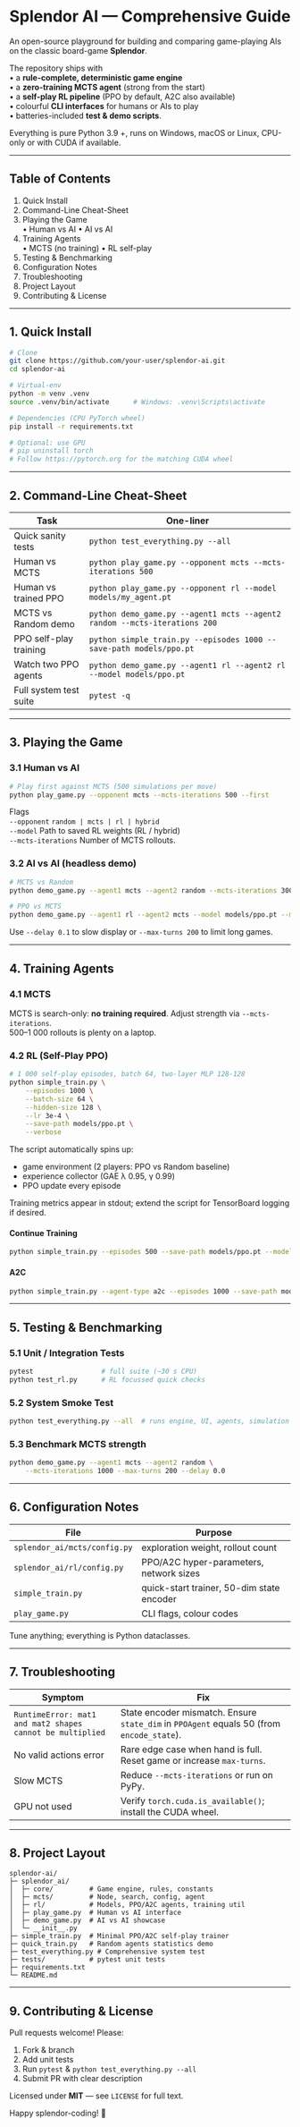 # Splendor AI — Comprehensive Guide
An open-source playground for building and comparing game-playing AIs on the classic board-game **Splendor**.

The repository ships with  
• a **rule-complete, deterministic game engine**  
• a **zero-training MCTS agent** (strong from the start)  
• a **self-play RL pipeline** (PPO by default, A2C also available)  
• colourful **CLI interfaces** for humans or AIs to play  
• batteries-included **test & demo scripts**.

Everything is pure Python 3.9 +, runs on Windows, macOS or Linux, CPU-only or with CUDA if available.

---

## Table of Contents
1. Quick Install  
2. Command-Line Cheat-Sheet  
3. Playing the Game  
   • Human vs AI   • AI vs AI  
4. Training Agents  
   • MCTS (no training)   • RL self-play  
5. Testing & Benchmarking  
6. Configuration Notes  
7. Troubleshooting  
8. Project Layout  
9. Contributing & License  

---

## 1. Quick Install
```bash
# Clone
git clone https://github.com/your-user/splendor-ai.git
cd splendor-ai

# Virtual-env
python -m venv .venv
source .venv/bin/activate      # Windows: .venv\Scripts\activate

# Dependencies (CPU PyTorch wheel)
pip install -r requirements.txt

# Optional: use GPU
# pip uninstall torch
# Follow https://pytorch.org for the matching CUDA wheel
```

---

## 2. Command-Line Cheat-Sheet

| Task | One-liner |
|------|-----------|
| Quick sanity tests | `python test_everything.py --all` |
| Human vs MCTS | `python play_game.py --opponent mcts --mcts-iterations 500` |
| Human vs trained PPO | `python play_game.py --opponent rl --model models/my_agent.pt` |
| MCTS vs Random demo | `python demo_game.py --agent1 mcts --agent2 random --mcts-iterations 200` |
| PPO self-play training | `python simple_train.py --episodes 1000 --save-path models/ppo.pt` |
| Watch two PPO agents | `python demo_game.py --agent1 rl --agent2 rl --model models/ppo.pt` |
| Full system test suite | `pytest -q` |

---

## 3. Playing the Game

### 3.1 Human vs AI
```bash
# Play first against MCTS (500 simulations per move)
python play_game.py --opponent mcts --mcts-iterations 500 --first
```
Flags  
`--opponent` `random | mcts | rl | hybrid`  
`--model`     Path to saved RL weights (RL / hybrid)  
`--mcts-iterations` Number of MCTS rollouts.

### 3.2 AI vs AI (headless demo)
```bash
# MCTS vs Random
python demo_game.py --agent1 mcts --agent2 random --mcts-iterations 300

# PPO vs MCTS
python demo_game.py --agent1 rl --agent2 mcts --model models/ppo.pt --mcts-iterations 200
```
Use `--delay 0.1` to slow display or `--max-turns 200` to limit long games.

---

## 4. Training Agents

### 4.1 MCTS
MCTS is search-only: **no training required**. Adjust strength via `--mcts-iterations`.  
500–1 000 rollouts is plenty on a laptop.

### 4.2 RL (Self-Play PPO)
```bash
# 1 000 self-play episodes, batch 64, two-layer MLP 128-128
python simple_train.py \
    --episodes 1000 \
    --batch-size 64 \
    --hidden-size 128 \
    --lr 3e-4 \
    --save-path models/ppo.pt \
    --verbose
```
The script automatically spins up:
* game environment (2 players: PPO vs Random baseline)  
* experience collector (GAE λ 0.95, γ 0.99)  
* PPO update every episode  

Training metrics appear in stdout; extend the script for TensorBoard logging if desired.

#### Continue Training
```bash
python simple_train.py --episodes 500 --save-path models/ppo.pt --model models/ppo.pt
```

#### A2C
```bash
python simple_train.py --agent-type a2c --episodes 1000 --save-path models/a2c.pt
```

---

## 5. Testing & Benchmarking

### 5.1 Unit / Integration Tests
```bash
pytest                 # full suite (~30 s CPU)
python test_rl.py      # RL focussed quick checks
```

### 5.2 System Smoke Test
```bash
python test_everything.py --all  # runs engine, UI, agents, simulation
```

### 5.3 Benchmark MCTS strength
```bash
python demo_game.py --agent1 mcts --agent2 random \
    --mcts-iterations 1000 --max-turns 200 --delay 0.0
```

---

## 6. Configuration Notes

| File | Purpose |
|------|---------|
| `splendor_ai/mcts/config.py` | exploration weight, rollout count |
| `splendor_ai/rl/config.py`  | PPO/A2C hyper-parameters, network sizes |
| `simple_train.py`           | quick-start trainer, 50-dim state encoder |
| `play_game.py`              | CLI flags, colour codes |

Tune anything; everything is Python dataclasses.

---

## 7. Troubleshooting

| Symptom | Fix |
|---------|-----|
| `RuntimeError: mat1 and mat2 shapes cannot be multiplied` | State encoder mismatch. Ensure `state_dim` in `PPOAgent` equals 50 (from `encode_state`). |
| No valid actions error | Rare edge case when hand is full. Reset game or increase `max-turns`. |
| Slow MCTS | Reduce `--mcts-iterations` or run on PyPy. |
| GPU not used | Verify `torch.cuda.is_available()`; install the CUDA wheel. |

---

## 8. Project Layout
```
splendor-ai/
├─ splendor_ai/
│  ├─ core/         # Game engine, rules, constants
│  ├─ mcts/         # Node, search, config, agent
│  ├─ rl/           # Models, PPO/A2C agents, training util
│  ├─ play_game.py  # Human vs AI interface
│  ├─ demo_game.py  # AI vs AI showcase
│  └─ __init__.py
├─ simple_train.py  # Minimal PPO/A2C self-play trainer
├─ quick_train.py   # Random agents statistics demo
├─ test_everything.py # Comprehensive system test
├─ tests/           # pytest unit tests
├─ requirements.txt
└─ README.md
```

---

## 9. Contributing & License
Pull requests welcome! Please:
1. Fork & branch
2. Add unit tests
3. Run `pytest` & `python test_everything.py --all`
4. Submit PR with clear description

Licensed under **MIT** — see `LICENSE` for full text.

Happy splendor-coding! 🎉
